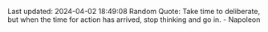 Last updated: 2024-04-02 18:49:08
Random Quote: Take time to deliberate, but when the time for action has arrived, stop thinking and go in. - Napoleon